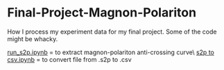 # Final-Project-Magnon-Polariton
How I process my experiment data for my final project. Some of the code might be whacky.

[run_s2p.ipynb]() = to extract magnon-polariton anti-crossing curve\\
[s2p to csv.ipynb]() = to convert file from .s2p to .csv
